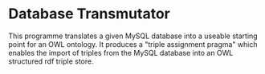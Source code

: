 Database Transmutator
=====================

This programme translates a given MySQL database into a useable starting point for an OWL ontology. It produces a "triple assignment pragma" which enables the import of triples from the MySQL database into an OWL structured rdf triple store.

